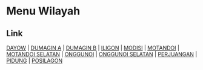 # Menu Wilayah

## Link

[DAYOW](https://github.com/gigit-pemilu/pemilu-2024-71-sulawesi-utara/tree/main/pileg-dpr/hitung-suara/sub/71-sulawesi-utara/sub/11-bolaang-mongondow-selatan/sub/05-pinolosian-timur/sub/2004-dayow)
 | 
[DUMAGIN A](https://github.com/gigit-pemilu/pemilu-2024-71-sulawesi-utara/tree/main/pileg-dpr/hitung-suara/sub/71-sulawesi-utara/sub/11-bolaang-mongondow-selatan/sub/05-pinolosian-timur/sub/2002-dumagin-a)
 | 
[DUMAGIN B](https://github.com/gigit-pemilu/pemilu-2024-71-sulawesi-utara/tree/main/pileg-dpr/hitung-suara/sub/71-sulawesi-utara/sub/11-bolaang-mongondow-selatan/sub/05-pinolosian-timur/sub/2003-dumagin-b)
 | 
[ILIGON](https://github.com/gigit-pemilu/pemilu-2024-71-sulawesi-utara/tree/main/pileg-dpr/hitung-suara/sub/71-sulawesi-utara/sub/11-bolaang-mongondow-selatan/sub/05-pinolosian-timur/sub/2009-iligon)
 | 
[MODISI](https://github.com/gigit-pemilu/pemilu-2024-71-sulawesi-utara/tree/main/pileg-dpr/hitung-suara/sub/71-sulawesi-utara/sub/11-bolaang-mongondow-selatan/sub/05-pinolosian-timur/sub/2006-modisi)
 | 
[MOTANDOI](https://github.com/gigit-pemilu/pemilu-2024-71-sulawesi-utara/tree/main/pileg-dpr/hitung-suara/sub/71-sulawesi-utara/sub/11-bolaang-mongondow-selatan/sub/05-pinolosian-timur/sub/2001-motandoi)
 | 
[MOTANDOI SELATAN](https://github.com/gigit-pemilu/pemilu-2024-71-sulawesi-utara/tree/main/pileg-dpr/hitung-suara/sub/71-sulawesi-utara/sub/11-bolaang-mongondow-selatan/sub/05-pinolosian-timur/sub/2010-motandoi-selatan)
 | 
[ONGGUNOI](https://github.com/gigit-pemilu/pemilu-2024-71-sulawesi-utara/tree/main/pileg-dpr/hitung-suara/sub/71-sulawesi-utara/sub/11-bolaang-mongondow-selatan/sub/05-pinolosian-timur/sub/2005-onggunoi)
 | 
[ONGGUNOI SELATAN](https://github.com/gigit-pemilu/pemilu-2024-71-sulawesi-utara/tree/main/pileg-dpr/hitung-suara/sub/71-sulawesi-utara/sub/11-bolaang-mongondow-selatan/sub/05-pinolosian-timur/sub/2012-onggunoi-selatan)
 | 
[PERJUANGAN](https://github.com/gigit-pemilu/pemilu-2024-71-sulawesi-utara/tree/main/pileg-dpr/hitung-suara/sub/71-sulawesi-utara/sub/11-bolaang-mongondow-selatan/sub/05-pinolosian-timur/sub/2011-perjuangan)
 | 
[PIDUNG](https://github.com/gigit-pemilu/pemilu-2024-71-sulawesi-utara/tree/main/pileg-dpr/hitung-suara/sub/71-sulawesi-utara/sub/11-bolaang-mongondow-selatan/sub/05-pinolosian-timur/sub/2008-pidung)
 | 
[POSILAGON](https://github.com/gigit-pemilu/pemilu-2024-71-sulawesi-utara/tree/main/pileg-dpr/hitung-suara/sub/71-sulawesi-utara/sub/11-bolaang-mongondow-selatan/sub/05-pinolosian-timur/sub/2007-posilagon)

